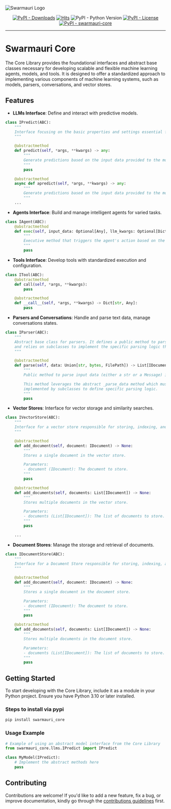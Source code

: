 ![Swarmauri Logo](https://res.cloudinary.com/dbjmpekvl/image/upload/v1730099724/Swarmauri-logo-lockup-2048x757_hww01w.png)

<p align="center">

<a href="https://pypi.org/project/swarmauri-core/">
        <img src="https://img.shields.io/pypi/dm/swarmauri-core" alt="PyPI - Downloads"/></a>
    <a href="https://hits.sh/github.com/swarmauri/swarmauri-sdk/tree/master/pkgs/core/">
        <img alt="Hits" src="https://hits.sh/github.com/swarmauri/swarmauri-sdk/tree/master/pkgs/core.svg"/></a>
        <img src="https://img.shields.io/pypi/pyversions/swarmauri-core" alt="PyPI - Python Version"/></a>
    <a href="https://pypi.org/project/swarmauri-core/">
        <img src="https://img.shields.io/pypi/l/swarmauri-core" alt="PyPI - License"/></a>
    <a href="https://pypi.org/project/swarmauri-core/">
        <img src="https://img.shields.io/pypi/v/swarmauri-core?label=swarmauri-core&color=green" alt="PyPI - swarmauri-core"/></a>

</p>

---

# Swarmauri Core

The Core Library provides the foundational interfaces and abstract base classes necessary for developing scalable and flexible machine learning agents, models, and tools. It is designed to offer a standardized approach to implementing various components of machine learning systems, such as models, parsers, conversations, and vector stores.

## Features

- **LLMs Interface**: Define and interact with predictive models.

```python
class IPredict(ABC):
    """
    Interface focusing on the basic properties and settings essential for defining models.
    """

    @abstractmethod
    def predict(self, *args, **kwargs) -> any:
        """
        Generate predictions based on the input data provided to the model.
        """
        pass

    @abstractmethod
    async def apredict(self, *args, **kwargs) -> any:
        """
        Generate predictions based on the input data provided to the model.
        """
    ...
```

- **Agents Interface**: Build and manage intelligent agents for varied tasks.

```python
class IAgent(ABC):
    @abstractmethod
    def exec(self, input_data: Optional[Any], llm_kwargs: Optional[Dict]) -> Any:
        """
        Executive method that triggers the agent's action based on the input data.
        """
        pass
```

- **Tools Interface**: Develop tools with standardized execution and configuration.

```python
class ITool(ABC):
    @abstractmethod
    def call(self, *args, **kwargs):
        pass

    @abstractmethod
    def __call__(self, *args, **kwargs) -> Dict[str, Any]:
        pass

```

- **Parsers and Conversations**: Handle and parse text data, manage conversations states.

```python
class IParser(ABC):
    """
    Abstract base class for parsers. It defines a public method to parse input data (str or Message) into documents,
    and relies on subclasses to implement the specific parsing logic through protected and private methods.
    """

    @abstractmethod
    def parse(self, data: Union[str, bytes, FilePath]) -> List[IDocument]:
        """
        Public method to parse input data (either a str or a Message) into a list of Document instances.

        This method leverages the abstract _parse_data method which must be
        implemented by subclasses to define specific parsing logic.
        """
        pass
```

- **Vector Stores**: Interface for vector storage and similarity searches.

```python
class IVectorStore(ABC):
    """
    Interface for a vector store responsible for storing, indexing, and retrieving documents.
    """

    @abstractmethod
    def add_document(self, document: IDocument) -> None:
        """
        Stores a single document in the vector store.

        Parameters:
        - document (IDocument): The document to store.
        """
        pass

    @abstractmethod
    def add_documents(self, documents: List[IDocument]) -> None:
        """
        Stores multiple documents in the vector store.

        Parameters:
        - documents (List[IDocument]): The list of documents to store.
        """
        pass

    ...
```

- **Document Stores**: Manage the storage and retrieval of documents.

```python
class IDocumentStore(ABC):
    """
    Interface for a Document Store responsible for storing, indexing, and retrieving documents.
    """

    @abstractmethod
    def add_document(self, document: IDocument) -> None:
        """
        Stores a single document in the document store.

        Parameters:
        - document (IDocument): The document to store.
        """
        pass

    @abstractmethod
    def add_documents(self, documents: List[IDocument]) -> None:
        """
        Stores multiple documents in the document store.

        Parameters:
        - documents (List[IDocument]): The list of documents to store.
        """
        pass
```

## Getting Started

To start developing with the Core Library, include it as a module in your Python project. Ensure you have Python 3.10 or later installed.

### Steps to install via pypi

```sh
pip install swarmauri_core
```

### Usage Example

```python
# Example of using an abstract model interface from the Core Library
from swarmauri_core.llms.IPredict import IPredict

class MyModel(IPredict):
    # Implement the abstract methods here
    pass
```

## Contributing

Contributions are welcome! If you'd like to add a new feature, fix a bug, or improve documentation, kindly go through the [contributions guidelines](https://github.com/swarmauri/swarmauri-sdk/blob/master/contributing.md) first.
